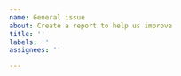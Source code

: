 ```yaml
---
name: General issue
about: Create a report to help us improve
title: ''
labels: ''
assignees: ''

---
```


<!--
Hi, you are trying to open an issue!
If you have a question or an issue that is not a bug, please use the Q&A section under discussions instead. Thanks!
-->
